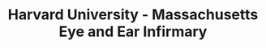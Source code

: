 ---
layout: repo
title: "Harvard University - Massachusetts Eye and Ear Infirmary"
id: 17667
permalink: repos/17667/
---